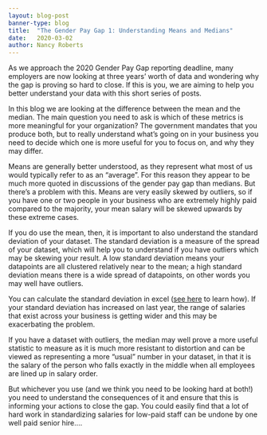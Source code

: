 ```yaml
---
layout: blog-post
banner-type: blog
title:  "The Gender Pay Gap 1: Understanding Means and Medians"
date:   2020-03-02
author: Nancy Roberts
---
```


As we approach the 2020 Gender Pay Gap reporting deadline, many employers are now looking at three years’ worth of data and wondering why the gap is proving so hard to close. If this is you, we are aiming to help you better understand your data with this short series of posts.

In this blog we are looking at the difference between the mean and the median. The main question you need to ask is which of these metrics is more meaningful for your organization? The government mandates that you produce both, but to really understand what’s going on in your business you need to decide which one is more useful for you to focus on, and why they may differ.

Means are generally better understood, as they represent what most of us would typically refer to as an “average”. For this reason they appear to be much more quoted in discussions of the gender pay gap than medians. But there’s a problem with this. Means are very easily skewed by outliers, so if you have one or two people in your business who are extremely highly paid compared to the majority, your mean salary will be skewed upwards by these extreme cases.

If you do use the mean, then, it is important to also understand the standard deviation of your dataset. The standard deviation is a measure of the spread of your dataset, which will help you to understand if you have outliers which may be skewing your result. A low standard deviation means your datapoints are all clustered relatively near to the mean; a high standard deviation means there is a wide spread of datapoints, on other words you may well have outliers.

You can calculate the standard deviation in excel ([see here](https://support.office.com/en-gb/article/stdev-function-51fecaaa-231e-4bbb-9230-33650a72c9b0) to learn how). If your standard deviation has increased on last year, the range of salaries that exist across your business is getting wider and this may be exacerbating the problem.

If you have a dataset with outliers, the median may well prove a more useful statistic to measure as it is much more resistant to distortion and can be viewed as representing a more “usual” number in your dataset, in that it is the salary of the person who falls exactly in the middle when all employees are lined up in salary order.

But whichever you use (and we think you need to be looking hard at both!) you need to understand the consequences of it and ensure that this is informing your actions to close the gap. You could easily find that a lot of hard work in standardizing salaries for low-paid staff can be undone by one well paid senior hire….
